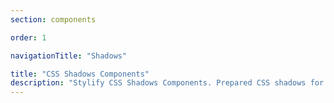 ```yaml
---
section: components

order: 1

navigationTitle: "Shadows"

title: "CSS Shadows Components"
description: "Stylify CSS Shadows Components. Prepared CSS shadows for your next web project. Copy&Paste, without CSS framework."
---
```


<interactive-preview class="margin-bottom:48px"
min-height="180"
title="Shadows"
html-snippet="components/shadows"></interactive-preview>

